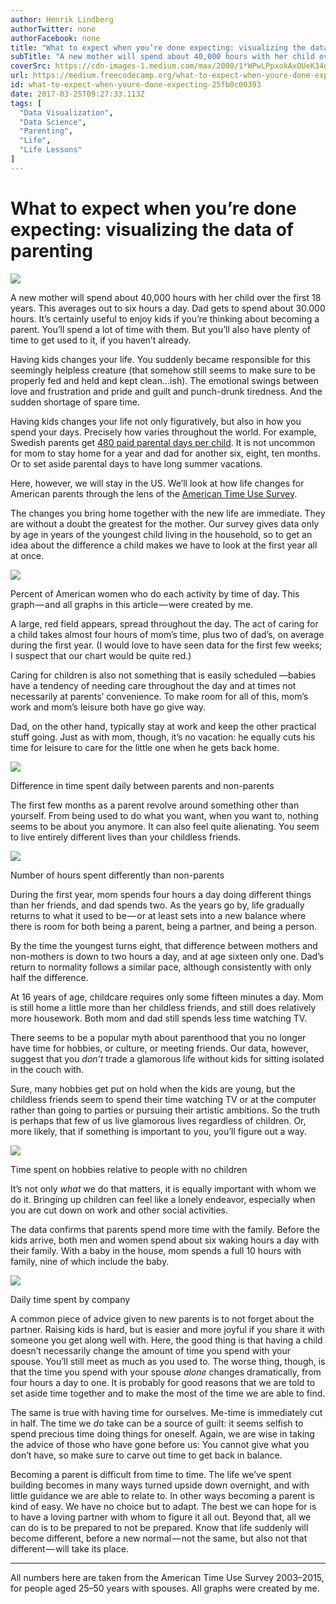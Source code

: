 ```yaml
---
author: Henrik Lindberg
authorTwitter: none
authorFacebook: none
title: "What to expect when you’re done expecting: visualizing the data of parenting"
subTitle: "A new mother will spend about 40,000 hours with her child over the first 18 years. This averages out to six hours a day. Dad gets to spen..."
coverSrc: https://cdn-images-1.medium.com/max/2000/1*WPwLPpxokAxOUeK34gTRkQ.jpeg
url: https://medium.freecodecamp.org/what-to-expect-when-youre-done-expecting-25fb0c00393
id: what-to-expect-when-youre-done-expecting-25fb0c00393
date: 2017-03-25T09:27:33.113Z
tags: [
  "Data Visualization",
  "Data Science",
  "Parenting",
  "Life",
  "Life Lessons"
]
---
```

# What to expect when you’re done expecting: visualizing the data of parenting







![](https://cdn-images-1.medium.com/max/2000/1*WPwLPpxokAxOUeK34gTRkQ.jpeg)







A new mother will spend about 40,000 hours with her child over the first 18 years. This averages out to six hours a day. Dad gets to spend about 30.000 hours. It’s certainly useful to enjoy kids if you’re thinking about becoming a parent. You’ll spend a lot of time with them. But you’ll also have plenty of time to get used to it, if you haven’t already.

Having kids changes your life. You suddenly became responsible for this seemingly helpless creature (that somehow still seems to make sure to be properly fed and held and kept clean…ish). The emotional swings between love and frustration and pride and guilt and punch-drunk tiredness. And the sudden shortage of spare time.

Having kids changes your life not only figuratively, but also in how you spend your days. Precisely how varies throughout the world. For example, Swedish parents get [480 paid parental days per child](http://metro.co.uk/2016/07/27/this-country-pays-dads-to-take-480-days-paternity-leave-6025442/). It is not uncommon for mom to stay home for a year and dad for another six, eight, ten months. Or to set aside parental days to have long summer vacations.

Here, however, we will stay in the US. We’ll look at how life changes for American parents through the lens of the [American Time Use Survey](https://www.bls.gov/tus/).

The changes you bring home together with the new life are immediate. They are without a doubt the greatest for the mother. Our survey gives data only by age in years of the youngest child living in the household, so to get an idea about the difference a child makes we have to look at the first year all at once.







![](https://cdn-images-1.medium.com/max/2000/1*OEvvpzaRKAyamZ-sNHc28Q.png)

Percent of American women who do each activity by time of day. This graph — and all graphs in this article — were created by me.







A large, red field appears, spread throughout the day. The act of caring for a child takes almost four hours of mom’s time, plus two of dad’s, on average during the first year. (I would love to have seen data for the first few weeks; I suspect that our chart would be quite red.)

Caring for children is also not something that is easily scheduled —babies have a tendency of needing care throughout the day and at times not necessarily at parents’ convenience. To make room for all of this, mom’s work and mom’s leisure both have go give way.

Dad, on the other hand, typically stay at work and keep the other practical stuff going. Just as with mom, though, it’s no vacation: he equally cuts his time for leisure to care for the little one when he gets back home.







![](https://cdn-images-1.medium.com/max/2000/1*-CAEFBZAXk6jAd6bXwklnA.png)

Difference in time spent daily between parents and non-parents







The first few months as a parent revolve around something other than yourself. From being used to do what you want, when you want to, nothing seems to be about you anymore. It can also feel quite alienating. You seem to live entirely different lives than your childless friends.



![](https://cdn-images-1.medium.com/max/1600/1*xuGRVXkVbC9cR7fUT_6wpg.png)

Number of hours spent differently than non-parents



During the first year, mom spends four hours a day doing different things than her friends, and dad spends two. As the years go by, life gradually returns to what it used to be — or at least sets into a new balance where there is room for both being a parent, being a partner, and being a person.

By the time the youngest turns eight, that difference between mothers and non-mothers is down to two hours a day, and at age sixteen only one. Dad’s return to normality follows a similar pace, although consistently with only half the difference.

At 16 years of age, childcare requires only some fifteen minutes a day. Mom is still home a little more than her childless friends, and still does relatively more housework. Both mom and dad still spends less time watching TV.

There seems to be a popular myth about parenthood that you no longer have time for hobbies, or culture, or meeting friends. Our data, however, suggest that you _don’t_ trade a glamorous life without kids for sitting isolated in the couch with.

Sure, many hobbies get put on hold when the kids are young, but the childless friends seem to spend their time watching TV or at the computer rather than going to parties or pursuing their artistic ambitions. So the truth is perhaps that few of us live glamorous lives regardless of children. Or, more likely, that if something is important to you, you’ll figure out a way.







![](https://cdn-images-1.medium.com/max/2000/1*ki_5EyTxGfFSKIVvof3PCw.png)

Time spent on hobbies relative to people with no children







It’s not only _what_ we do that matters, it is equally important with whom we do it. Bringing up children can feel like a lonely endeavor, especially when you are cut down on work and other social activities.

The data confirms that parents spend more time with the family. Before the kids arrive, both men and women spend about six waking hours a day with their family. With a baby in the house, mom spends a full 10 hours with family, nine of which include the baby.







![](https://cdn-images-1.medium.com/max/2000/1*cGH1gZpqYlj0KtfCjIt2Pw.png)

Daily time spent by company







A common piece of advice given to new parents is to not forget about the partner. Raising kids is hard, but is easier and more joyful if you share it with someone you get along well with. Here, the good thing is that having a child doesn’t necessarily change the amount of time you spend with your spouse. You’ll still meet as much as you used to. The worse thing, though, is that the time you spend with your spouse _alone_ changes dramatically, from four hours a day to one. It is probably for good reasons that we are told to set aside time together and to make the most of the time we are able to find.

The same is true with having time for ourselves. Me-time is immediately cut in half. The time we _do_ take can be a source of guilt: it seems selfish to spend precious time doing things for oneself. Again, we are wise in taking the advice of those who have gone before us: You cannot give what you don’t have, so make sure to carve out time to get back in balance.

Becoming a parent is difficult from time to time. The life we’ve spent building becomes in many ways turned upside down overnight, and with little guidance we are able to relate to. In other ways becoming a parent is kind of easy. We have no choice but to adapt. The best we can hope for is to have a loving partner with whom to figure it all out. Beyond that, all we can do is to be prepared to not be prepared. Know that life suddenly will become different, before a new normal — not the same, but also not that different — will take its place.











* * *







All numbers here are taken from the American Time Use Survey 2003–2015, for people aged 25–50 years with spouses. All graphs were created by me.








